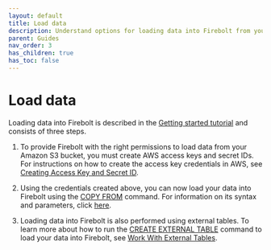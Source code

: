 ```yaml
---
layout: default
title: Load data
description: Understand options for loading data into Firebolt from your data lake.
parent: Guides
nav_order: 3
has_children: true
has_toc: false
---
```


# Load data

Loading data into Firebolt is described in the [Getting started tutorial](../getting-started.md) and consists of three steps.

1. To provide Firebolt with the right permissions to load data from your Amazon S3 bucket, you must create AWS access keys and secret IDs. For instructions on how to create the access key credentials in AWS, see [Creating Access Key and Secret ID](../loading-data/creating-access-keys-aws.md).

2. Using the credentials created above, you can now load your data into Firebolt using the [COPY FROM](../loading-data/copy-from.md) command. For information on its syntax and parameters, click [here](../../sql_reference/commands/data-management/copy-from.md).

3. Loading data into Firebolt is also performed using external tables. To learn more about how to run the [CREATE EXTERNAL TABLE](../../sql_reference/commands/data-definition/create-external-table.md) command to load your data into Firebolt, see [Work With External Tables](../loading-data/working-with-external-tables.md).

<!-- For information about using Apache Airflow to incrementally load data chronologically, see [Incrementally loading data with Airflow](incrementally-loading-data.md). -->
